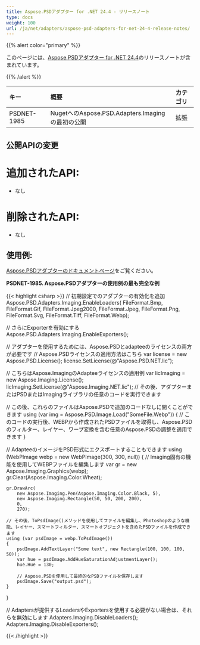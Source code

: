```yaml
---
title: Aspose.PSDアダプター for .NET 24.4 - リリースノート
type: docs
weight: 100
url: /ja/net/adapters/aspose-psd-adapters-for-net-24-4-release-notes/
---
```


{{% alert color="primary" %}}

このページには、[Aspose.PSDアダプター for .NET 24.4](https://www.nuget.org/packages/Aspose.PSD.Adapters.Imaging/)のリリースノートが含まれています。

{{% /alert %}}

| **キー**     | **概要**                                                          | **カテゴリ** |
|:------------|:-----------------------------------------------------------------|:------------|
| PSDNET-1985 | NugetへのAspose.PSD.Adapters.Imagingの最初の公開              | 拡張 |


## **公開APIの変更**
# **追加されたAPI:**
- なし

# **削除されたAPI:**
- なし

## **使用例:**

[Aspose.PSDアダプターのドキュメントページ](/psd/ja/net/adapters)をご覧ください。

**PSDNET-1985. Aspose.PSDアダプターの使用例の最も完全な例**

{{< highlight csharp >}}
// 初期設定でのアダプターの有効化を追加
Aspose.PSD.Adapters.Imaging.EnableLoaders(
   FileFormat.Bmp,
   FileFormat.Gif,
   FileFormat.Jpeg2000,
   FileFormat.Jpeg,
   FileFormat.Png,
   FileFormat.Svg,
   FileFormat.Tiff,
   FileFormat.Webp);
            
// さらにExporterを有効にする
Aspose.PSD.Adapters.Imaging.EnableExporters();

// アダプターを使用するためには、Aspose.PSDとadapteeのライセンスの両方が必要です
// Aspose.PSDライセンスの適用方法はこちら
var license = new Aspose.PSD.License();
license.SetLicense(@"Aspose.PSD.NET.lic");

// こちらはAspose.ImagingのAdapteeライセンスの適用例
var licImaging = new Aspose.Imaging.License();
licImaging.SetLicense(@"Aspose.Imaging.NET.lic");
// その後、アダプターまたはPSDまたはImagingライブラリの任意のコードを実行できます

// この後、これらのファイルはAspose.PSDで追加のコードなしに開くことができます
using (var img = Aspose.PSD.Image.Load("SomeFile.Webp")) 
{
    // このコードの実行後、WEBPから作成されたPSDファイルを取得し、Aspose.PSDのフィルター、レイヤー、ワープ変換を含む任意のAspose.PSDの調整を適用できます
}

// AdapteeのイメージをPSD形式にエクスポートすることもできます
using (WebPImage webp = new WebPImage(300, 300, null))
{
    // Imaging固有の機能を使用してWEBPファイルを編集します
    var gr = new Aspose.Imaging.Graphics(webp);             
    gr.Clear(Aspose.Imaging.Color.Wheat);

    gr.DrawArc(
        new Aspose.Imaging.Pen(Aspose.Imaging.Color.Black, 5),
        new Aspose.Imaging.Rectangle(50, 50, 200, 200), 
        0, 
        270);

    // その後、ToPsdImage()メソッドを使用してファイルを編集し、Photoshopのような機能、レイヤー、スマートフィルター、スマートオブジェクトを含めたPSDファイルを作成できます
    using (var psdImage = webp.ToPsdImage())
    {                   
        psdImage.AddTextLayer("Some text", new Rectangle(100, 100, 100, 50));
        var hue = psdImage.AddHueSaturationAdjustmentLayer();
        hue.Hue = 130;

        // Aspose.PSDを使用して最終的なPSDファイルを保存します
        psdImage.Save("output.psd");
    }
}

// Adaptersが提供するLoadersやExportersを使用する必要がない場合は、それらを無効にします
Adapters.Imaging.DisableLoaders();
Adapters.Imaging.DisableExporters();		
		
{{< /highlight >}}

